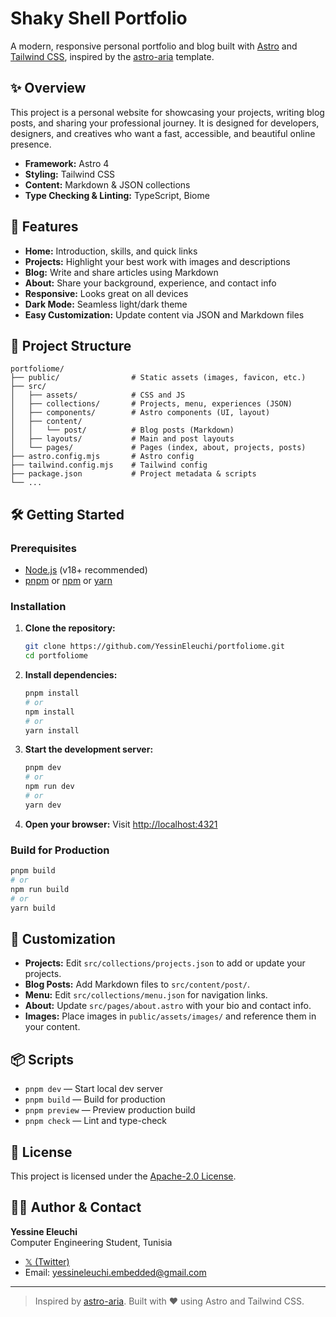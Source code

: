 # Shaky Shell Portfolio

A modern, responsive personal portfolio and blog built with [Astro](https://astro.build/) and [Tailwind CSS](https://tailwindcss.com/), inspired by the [astro-aria](https://github.com/ccbikai/astro-aria) template.

## ✨ Overview

This project is a personal website for showcasing your projects, writing blog posts, and sharing your professional journey. It is designed for developers, designers, and creatives who want a fast, accessible, and beautiful online presence.

- **Framework:** Astro 4
- **Styling:** Tailwind CSS
- **Content:** Markdown & JSON collections
- **Type Checking & Linting:** TypeScript, Biome

## 🚀 Features

- **Home:** Introduction, skills, and quick links
- **Projects:** Highlight your best work with images and descriptions
- **Blog:** Write and share articles using Markdown
- **About:** Share your background, experience, and contact info
- **Responsive:** Looks great on all devices
- **Dark Mode:** Seamless light/dark theme
- **Easy Customization:** Update content via JSON and Markdown files

## 📂 Project Structure

```
portfoliome/
├── public/                # Static assets (images, favicon, etc.)
├── src/
│   ├── assets/            # CSS and JS
│   ├── collections/       # Projects, menu, experiences (JSON)
│   ├── components/        # Astro components (UI, layout)
│   ├── content/
│   │   └── post/          # Blog posts (Markdown)
│   ├── layouts/           # Main and post layouts
│   └── pages/             # Pages (index, about, projects, posts)
├── astro.config.mjs       # Astro config
├── tailwind.config.mjs    # Tailwind config
├── package.json           # Project metadata & scripts
└── ...
```

## 🛠️ Getting Started

### Prerequisites
- [Node.js](https://nodejs.org/) (v18+ recommended)
- [pnpm](https://pnpm.io/) or [npm](https://www.npmjs.com/) or [yarn](https://yarnpkg.com/)

### Installation

1. **Clone the repository:**
   ```bash
   git clone https://github.com/YessinEleuchi/portfoliome.git
   cd portfoliome
   ```
2. **Install dependencies:**
   ```bash
   pnpm install
   # or
   npm install
   # or
   yarn install
   ```
3. **Start the development server:**
   ```bash
   pnpm dev
   # or
   npm run dev
   # or
   yarn dev
   ```
4. **Open your browser:**
   Visit [http://localhost:4321](http://localhost:4321)

### Build for Production

```bash
pnpm build
# or
npm run build
# or
yarn build
```

## 📝 Customization

- **Projects:** Edit `src/collections/projects.json` to add or update your projects.
- **Blog Posts:** Add Markdown files to `src/content/post/`.
- **Menu:** Edit `src/collections/menu.json` for navigation links.
- **About:** Update `src/pages/about.astro` with your bio and contact info.
- **Images:** Place images in `public/assets/images/` and reference them in your content.

## 📦 Scripts

- `pnpm dev` — Start local dev server
- `pnpm build` — Build for production
- `pnpm preview` — Preview production build
- `pnpm check` — Lint and type-check

## 📄 License

This project is licensed under the [Apache-2.0 License](LICENSE).

## 🙋‍♂️ Author & Contact

**Yessine Eleuchi**  
Computer Engineering Student, Tunisia

- [𝕏 (Twitter)](https://x.com/EleuchiYessin)
- Email: yessineleuchi.embedded@gmail.com

---

> Inspired by [astro-aria](https://github.com/ccbikai/astro-aria). Built with ❤️ using Astro and Tailwind CSS. 